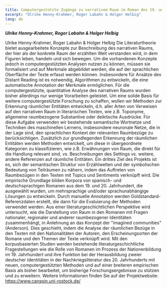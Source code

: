 ```yaml
---
title: Computergestützte Zugänge zu narrativem Raum im Roman des 19. und 20. Jahrhunderts (CANSpiN)
excerpt: "Ulrike Henny-Krahmer, Roger Labahn & Holger Helbig"
lang: de
---
```


***Ulrike Henny-Krahmer, Roger Labahn & Holger Helbig***

Ulrike Henny-Krahmer, Roger Labahn & Holger Helbig
Die Literaturtheorie bietet ausgearbeitete Konzepte zur Beschreibung des narrativen Raums, der hier als der konkrete Raum der erzählten Welt verstanden wird, in dem Figuren leben, handeln und sich bewegen. Um die vorhandenen Konzepte jedoch in computergestützten Analysen nutzen zu können, müssen sie formalisiert und auf Merkmale abgebildet werden, die auf der sprachlichen Oberfläche der Texte erfasst werden können. Insbesondere für Ansätze des Distant Reading ist es notwendig, Algorithmen zu entwickeln, die eine automatische Annotation der Merkmale ermöglichen. Für die computergestützte, quantitative Analyse des narrativen Raums wurden bisher allerdings nur wenige Vorarbeiten geleistet.
Um eine solide Basis für weitere computergestützte Forschung zu schaffen, wollen wir Methoden zur Erkennung räumlicher Entitäten entwickeln, d.h. aller Arten von Verweisen auf den narrativen Raum in literarischen Texten, wie z.B. Toponyme, allgemeine raumbezogene Substantive oder deiktische Ausdrücke. Für diese Aufgabe verwenden wir bestehende semantische Wortnetze und Techniken des maschinellen Lernens, insbesondere neuronale Netze, die in der Lage sind, den sprachlichen Kontext der relevanten Raumbezüge zu berücksichtigen. Zusätzlich zur grundlegenden Erkennung der räumlichen Entitäten werden Methoden entwickelt, um diese in übergeordnete Kategorien zu klassifizieren, wie z.B. Erwähnungen von Raum, die direkt für die Handlung relevant sind, vs. Beschreibungen des Settings vs. weitere, andere Referenzen auf räumliche Entitäten. Ein drittes Ziel des Projekts ist es, sich der semantischen Struktur von Erzählwelten und der symbolischen Bedeutung von Teilräumen zu nähern, indem das Auftreten von Raumbezügen in den Texten mit Topics und Sentiments verknüpft wird.
Die empirische Grundlage bilden Korpora von spanisch- und deutschsprachigen Romanen aus dem 19. und 20. Jahrhundert, die ausgewählt wurden, um mehrsprachige und/oder sprachunabhängige Lösungen zu entwickeln. Durch manuelle Annotation werden Goldstandard-Referenzdaten erstellt, die dann für die Evaluierung der Methoden verwendet werden. Aus einer literaturgeschichtlichen Perspektive wird untersucht, wie die Darstellung von Raum in den Romanen mit Fragen nationaler, regionaler und anderer raumbezogener Identitäten zusammenhängt, in Anlehnung an das Konzept der "imagined communities" (Anderson). Dies geschieht, indem die Analyse der räumlichen Bezüge in den Texten mit den Nationalitäten der Autoren, den Erscheinungsorten der Romane und den Themen der Texte verknüpft wird. Mit den korpusbasierten Studien werden bestehende literaturgeschichtliche Fragestellungen wie die Rolle von Romanen im Prozess der Nationenbildung im 19. Jahrhundert und ihre Funktion bei der Herausbildung zweier deutscher Identitäten in der Nachkriegsliteratur des 20. Jahrhunderts mit neuen, computergestützten Methoden und auf einer breiteren empirischen Basis als bisher bearbeitet, um bisherige Forschungsergebnisse zu stützen und zu erweitern.
Weitere Informationen finden Sie auf der Projektwebsite: https://www.canspin.uni-rostock.de/ 
